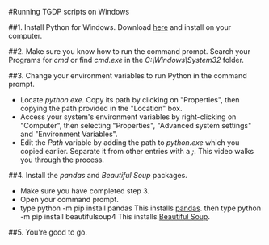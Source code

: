 #Running TGDP scripts on Windows

##1. Install Python for Windows.
Download [here](https://www.python.org/) and install on your computer. 

##2. Make sure you know how to run the command prompt. 
Search your Programs for *cmd* or find *cmd.exe* in the *C:\Windows\System32* folder. 

##3. Change your environment variables to run Python in the command prompt. 
- Locate *python.exe*. Copy its path by clicking on "Properties", then copying the path provided in the "Location" box. 
- Access your system's environment variables by right-clicking on "Computer", then selecting "Properties", 
"Advanced system settings" and "Environment Variables". 
- Edit the *Path* variable by adding the path to *python.exe* which you copied earlier. Separate it from other entries with a *;*. 
This video walks you through the process. 

##4. Install the *pandas* and *Beautiful Soup* packages. 
- Make sure you have completed step 3. 
- Open your command prompt. 
- type
    python -m pip install pandas
This installs [pandas](http://pandas.pydata.org/pandas-docs/stable/). 
then type
    python -m pip install beautifulsoup4
This installs [Beautiful Soup](https://www.crummy.com/software/BeautifulSoup/). 

##5. You're good to go. 

